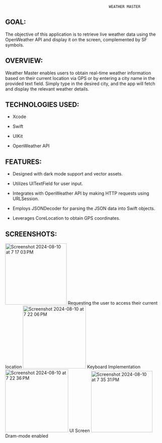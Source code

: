                                                   WEATHER MASTER
GOAL:
---
The objective of this application is to retrieve live weather data using the OpenWeather API and display it on the screen, complemented by SF symbols.

OVERVIEW:
---
Weather Master enables users to obtain real-time weather information based on their current location via GPS or by entering a city name in the provided text field. Simply type in the desired city, and the app will fetch and display the relevant weather details.

TECHNOLOGIES USED:
---
* Xcode

* Swift

* UIKit

* OpenWeather API

FEATURES:
---
* Designed with dark mode support and vector assets.
  
* Utilizes UITextField for user input.
  
* Integrates with OpenWeather API by making HTTP requests using URLSession.
  
* Employs JSONDecoder for parsing the JSON data into Swift objects.
  
* Leverages CoreLocation to obtain GPS coordinates.

SCREENSHOTS:
---
<img width="195" alt="Screenshot 2024-08-10 at 7 17 03 PM" src="https://github.com/user-attachments/assets/55fe6226-94be-4182-82eb-7928f71fe3a1">
Requesting the user to access their current location


<img width="200" alt="Screenshot 2024-08-10 at 7 22 06 PM" src="https://github.com/user-attachments/assets/0380ada5-6c31-47b8-a557-3b6d76894395">
Keyboard Implementation


<img width="200" alt="Screenshot 2024-08-10 at 7 22 36 PM" src="https://github.com/user-attachments/assets/6fb8b1bb-61f3-4122-8397-67fcfa3c1a18">
UI Screen


<img width="195" alt="Screenshot 2024-08-10 at 7 35 31 PM" src="https://github.com/user-attachments/assets/10c19789-97a8-422d-93cf-b68787272c70">
Dram-mode enabled



